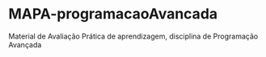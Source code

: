 # MAPA-programacaoAvancada
Material de Avaliação Prática de aprendizagem, disciplina de Programação Avançada
